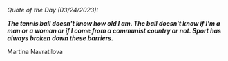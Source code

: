 *Quote of the Day (03/24/2023):*

_**The tennis ball doesn't know how old I am. The ball doesn't know if I'm a man or a woman or if I come from a communist country or not. Sport has always broken down these barriers.**_

Martina Navratilova